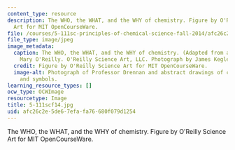 ```yaml
---
content_type: resource
description: The WHO, the WHAT, and the WHY of chemistry. Figure by O'Reilly Science
  Art for MIT OpenCourseWare.
file: /courses/5-111sc-principles-of-chemical-science-fall-2014/afc26c2e5de67efafa76680f079d1254_5-111scf14.jpg
file_type: image/jpeg
image_metadata:
  caption: The WHO, the WHAT, and the WHY of chemistry. (Adapted from a figure by
    Mary O'Reilly. O'Reilly Science Art, LLC. Photograph by James Kegley.)
  credit: Figure by O'Reilly Science Art for MIT OpenCourseWare.
  image-alt: Photograph of Professor Drennan and abstract drawings of chemical formulas
    and symbols.
learning_resource_types: []
ocw_type: OCWImage
resourcetype: Image
title: 5-111scf14.jpg
uid: afc26c2e-5de6-7efa-fa76-680f079d1254
---
```

The WHO, the WHAT, and the WHY of chemistry. Figure by O'Reilly Science Art for MIT OpenCourseWare.

